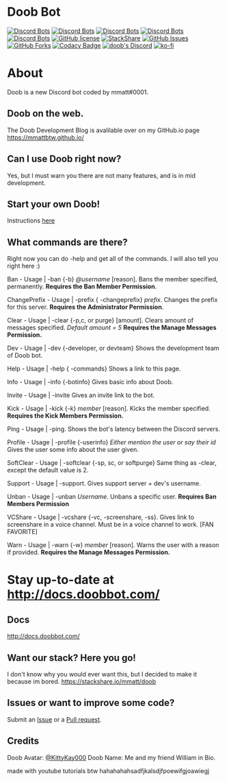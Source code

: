 # Doob Bot 
[![Discord Bots](https://top.gg/api/widget/status/680606346952966177.svg)](https://top.gg/bot/680606346952966177)
[![Discord Bots](https://top.gg/api/widget/upvotes/680606346952966177.svg?noavatar=true)](https://top.gg/bot/680606346952966177)
[![Discord Bots](https://top.gg/api/widget/lib/680606346952966177.svg?noavatar=true)](https://top.gg/bot/680606346952966177)
[![Discord Bots](https://discordbots.org/api/widget/owner/680606346952966177.svg?noavatar=true)](https:/top.gg/bot/680606346952966177)
[![Discord Bots](https://top.gg/api/widget/servers/680606346952966177.svg?noavatar=true)](https://top.gg/bot/680606346952966177)
[![GitHub license](https://img.shields.io/github/license/doobdev/doob.svg?style=for-the-badge)](https://github.com/doobdev/doob/blob/master/LICENSE)
[![StackShare](http://img.shields.io/badge/tech-stack-0690fa.svg?style=for-the-badge)](https://stackshare.io/mmatt/doob)
[![GitHub Issues](https://img.shields.io/github/issues/doobdev/doob?style=for-the-badge)](https://github.com/doobdev/doob/issues)
[![GitHub Forks](https://img.shields.io/github/forks/doobdev/doob?style=for-the-badge)](https://github.com/doobdev/doob/network/members)
[![Codacy Badge](https://api.codacy.com/project/badge/Grade/b56963eccea94dc095da4848753007f9)](https://app.codacy.com/gh/doobdev/doob?utm_source=github.com&utm_medium=referral&utm_content=doobdev/doob&utm_campaign=Badge_Grade_Dashboard)
[![doob's Discord](https://discordapp.com/api/guilds/702352937980133386/widget.png?style=shield)](https://discord.gg/ryTYWjD)
[![ko-fi](https://www.ko-fi.com/img/githubbutton_sm.svg)](https://ko-fi.com/mmatt)

# About
Doob is a new Discord bot coded by mmatt#0001.

## Doob on the web.
The Doob Development Blog is avalilable over on my GitHub.io page https://mmattbtw.github.io/

## Can I use Doob right now?
Yes, but I must warn you there are not many features, and is in mid development.

## Start your own Doob!
Instructions [here](https://docs.doobbot.com/docs/start-your-own-doob)

## What commands are there?
Right now you can do -help and get all of the commands.
I will also tell you right here :)

Ban - Usage | -ban {-b} *@username* [reason]. Bans the member specified, permanently. **Requires the Ban Member Permission**.

ChangePrefix - Usage | -prefix { -changeprefix} *prefix*. Changes the prefix for this server. **Requires the Administrator Permission**.

Clear - Usage | -clear {-p,c, or purge} [amount]. Clears amount of messages specified.  *Default amount = 5* **Requires the Manage Messages Permission.** 

Dev - Usage | -dev {-developer, or devteam} Shows the development team of Doob bot.

Help - Usage | -help { -commands} Shows a link to this page.    

Info - Usage | -info {-botinfo} Gives basic info about Doob.

Invite - Usage | -invite Gives an invite link to the bot.

Kick - Usage | -kick {-k} *member* [reason]. Kicks the member specified. **Requires the Kick Members Permission.**

Ping - Usage | -ping. Shows the bot's latency between the Discord servers.

Profile - Usage | -profile {-userinfo} *Either mention the user or say their id* Gives the user some info about the user given.

SoftClear - Usage | -softclear {-sp, sc, or softpurge} Same thing as -clear, except the default value is 2.

Support - Usage | -support. Gives support server + dev's username.    

Unban - Usage | -unban *Username*. Unbans a specific user. **Requires Ban Members Permission**    

VCShare - Usage | -vcshare {-vc, -screenshare, -ss}. Gives link to screenshare in a voice channel. Must be in a voice channel to work. [FAN FAVORITE]  

Warn - Usage | -warn {-w} *member* [reason]. Warns the user with a reason if provided. **Requires the Manage Messages Permission.**

# Stay up-to-date at http://docs.doobbot.com/

## Docs
http://docs.doobbot.com/

## Want our stack? Here you go!

I don't know why you would ever want this, but I decided to make it because im bored.
https://stackshare.io/mmatt/doob

## Issues or want to improve some code?
Submit an [Issue](https://github.com/doobdev/doob/issues) or a [Pull request](https://github.com/doobdev/doob/pulls).

## Credits
Doob Avatar: [@KittyKay000](https://twitter.com/KittyKay000)
Doob Name: Me and my friend William in Bio.

made with youtube tutorials btw hahahahahsadfjkalsdjfpoewifgjoawiegj
